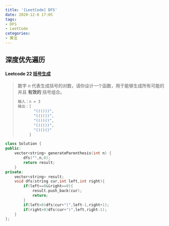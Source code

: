```yaml
---
title: '[LeetCode] DFS'
date: 2020-12-6 17:05
tags:
- DFS
- LeetCode
categories:
- 算法
---
```


## 深度优先遍历

#### Leetcode 22 [括号生成](https://leetcode-cn.com/problems/generate-parentheses/)

> 数字 *n* 代表生成括号的对数，请你设计一个函数，用于能够生成所有可能的并且 **有效的** 括号组合。
>
> ```bash
> 输入：n = 3
> 输出：[
>        "((()))",
>        "(()())",
>        "(())()",
>        "()(())",
>        "()()()"
>      ]
> ```

```c++
class Solution {
public:
    vector<string> generateParenthesis(int n) {
        dfs("",n,0);
        return result;
    }
private:
    vector<string> result;
    void dfs(string cur,int left,int right){
        if(left==0&&right==0){
            result.push_back(cur);
            return;
        }
        if(left>0)dfs(cur+"(",left-1,right+1);
        if(right>0)dfs(cur+")",left,right-1);
    }
};
```

